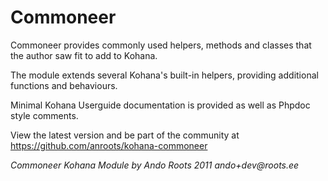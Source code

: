 # Commoneer

Commoneer provides commonly used helpers, methods and classes that the author saw fit to add to Kohana.

The module extends several Kohana's built-in helpers, providing additional functions and behaviours.

Minimal Kohana Userguide documentation is provided as well as Phpdoc style comments.

View the latest version and be part of the community at https://github.com/anroots/kohana-commoneer

_Commoneer Kohana Module by Ando Roots 2011 ando+dev@roots.ee_